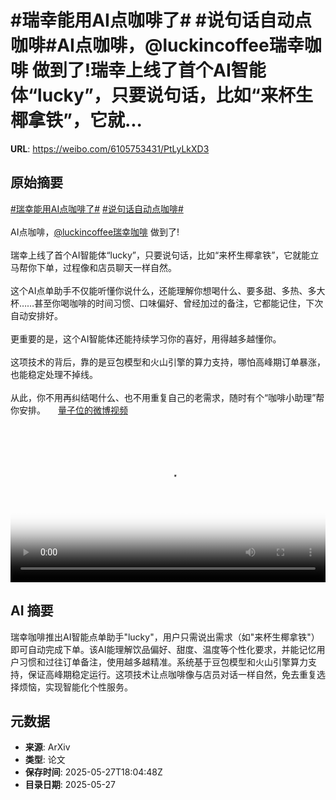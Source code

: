 # #瑞幸能用AI点咖啡了# #说句话自动点咖啡#AI点咖啡，@luckincoffee瑞幸咖啡 做到了!瑞幸上线了首个AI智能体“lucky”，只要说句话，比如“来杯生椰拿铁”，它就...

**URL**: https://weibo.com/6105753431/PtLyLkXD3

## 原始摘要

<a href="https://m.weibo.cn/search?containerid=231522type%3D1%26t%3D10%26q%3D%23%E7%91%9E%E5%B9%B8%E8%83%BD%E7%94%A8AI%E7%82%B9%E5%92%96%E5%95%A1%E4%BA%86%23&amp;extparam=%23%E7%91%9E%E5%B9%B8%E8%83%BD%E7%94%A8AI%E7%82%B9%E5%92%96%E5%95%A1%E4%BA%86%23" data-hide=""><span class="surl-text">#瑞幸能用AI点咖啡了#</span></a> <a href="https://m.weibo.cn/search?containerid=231522type%3D1%26t%3D10%26q%3D%23%E8%AF%B4%E5%8F%A5%E8%AF%9D%E8%87%AA%E5%8A%A8%E7%82%B9%E5%92%96%E5%95%A1%23&amp;extparam=%23%E8%AF%B4%E5%8F%A5%E8%AF%9D%E8%87%AA%E5%8A%A8%E7%82%B9%E5%92%96%E5%95%A1%23" data-hide=""><span class="surl-text">#说句话自动点咖啡#</span></a><br><br>AI点咖啡，<a href="https://weibo.com/n/luckincoffee%E7%91%9E%E5%B9%B8%E5%92%96%E5%95%A1">@luckincoffee瑞幸咖啡</a> 做到了!<br><br>瑞幸上线了首个AI智能体“lucky”，只要说句话，比如“来杯生椰拿铁”，它就能立马帮你下单，过程像和店员聊天一样自然。<br><br>这个AI点单助手不仅能听懂你说什么，还能理解你想喝什么、要多甜、多热、多大杯……甚至你喝咖啡的时间习惯、口味偏好、曾经加过的备注，它都能记住，下次自动安排好。<br><br>更重要的是，这个AI智能体还能持续学习你的喜好，用得越多越懂你。<br><br>这项技术的背后，靠的是豆包模型和火山引擎的算力支持，哪怕高峰期订单暴涨，也能稳定处理不掉线。<br><br>从此，你不用再纠结喝什么、也不用重复自己的老需求，随时有个“咖啡小助理”帮你安排。 <a href="https://video.weibo.com/show?fid=1034:5170942889099277" data-hide=""><span class="url-icon"><img style="width: 1rem;height: 1rem" src="https://h5.sinaimg.cn/upload/2015/09/25/3/timeline_card_small_video_default.png" referrerpolicy="no-referrer"></span><span class="surl-text">量子位的微博视频</span></a><br clear="both"><div style="clear: both"></div><video controls="controls" poster="https://tvax1.sinaimg.cn/orj480/006Fd7o3ly1i1u3qf90cjj30zk0k074z.jpg" style="width: 100%"><source src="https://f.video.weibocdn.com/o0/ln40HGqrlx08ozyJtWxa01041200nhyJ0E010.mp4?label=mp4_720p&amp;template=1280x720.25.0&amp;ori=0&amp;ps=1CwnkDw1GXwCQx&amp;Expires=1748372577&amp;ssig=cDMhGYbYdM&amp;KID=unistore,video"><source src="https://f.video.weibocdn.com/o0/W6mO6vGplx08ozyIuobe01041200cri00E010.mp4?label=mp4_hd&amp;template=852x480.25.0&amp;ori=0&amp;ps=1CwnkDw1GXwCQx&amp;Expires=1748372577&amp;ssig=5Lxl48Nvv0&amp;KID=unistore,video"><source src="https://f.video.weibocdn.com/o0/J2AwjKMKlx08ozyIf0pi010412008bUA0E010.mp4?label=mp4_ld&amp;template=640x360.25.0&amp;ori=0&amp;ps=1CwnkDw1GXwCQx&amp;Expires=1748372577&amp;ssig=Fm5jU%2FNyev&amp;KID=unistore,video"><p>视频无法显示，请前往<a href="https://video.weibo.com/show?fid=1034%3A5170942889099277" target="_blank" rel="noopener noreferrer">微博视频</a>观看。</p></video>

## AI 摘要

瑞幸咖啡推出AI智能点单助手"lucky"，用户只需说出需求（如"来杯生椰拿铁"）即可自动完成下单。该AI能理解饮品偏好、甜度、温度等个性化要求，并能记忆用户习惯和过往订单备注，使用越多越精准。系统基于豆包模型和火山引擎算力支持，保证高峰期稳定运行。这项技术让点咖啡像与店员对话一样自然，免去重复选择烦恼，实现智能化个性服务。

## 元数据

- **来源**: ArXiv
- **类型**: 论文
- **保存时间**: 2025-05-27T18:04:48Z
- **目录日期**: 2025-05-27
